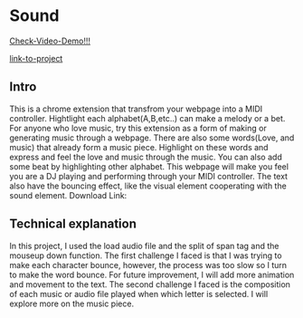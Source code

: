 # Sound

[Check-Video-Demo!!!](https://youtu.be/ie0B4edrIQs)
<!-- ![Animated Cover](cover.gif) -->
<!-- [![Watch the video]() -->

<!-- [![Watch the video](cover.gif)](https://youtu.be/ie0B4edrIQs) -->

[link-to-project](https://github.com/clover0208/abc-student-repo/blob/master/prohectB-code.zip)
## Intro
This is a chrome extension that transfrom your webpage into a MIDI controller. Hightlight each alphabet(A,B,etc..) can make a melody or a bet. For anyone who love music, try this extension as a form of making or generating music through a webpage. There are also some words(Love, and music) that already form a music piece. Highlight on these words and express and feel the love and music through the music. You can also add some beat by highlighting other alphabet. This webpage will make you feel you are a DJ playing and performing through your MIDI controller. The text also have the bouncing effect, like the visual element cooperating with the sound element.
Download Link:

## Technical explanation
In this project, I used the load audio file and the split of span tag and the mouseup down function. The first challenge I faced is that I was trying to make each character bounce, however, the process was too slow so I turn to make the word bounce. For future improvement, I will add more animation and movement to the text. The second challenge I faced is the composition of each music or audio file played when which letter is selected. I will explore more on the music piece.





